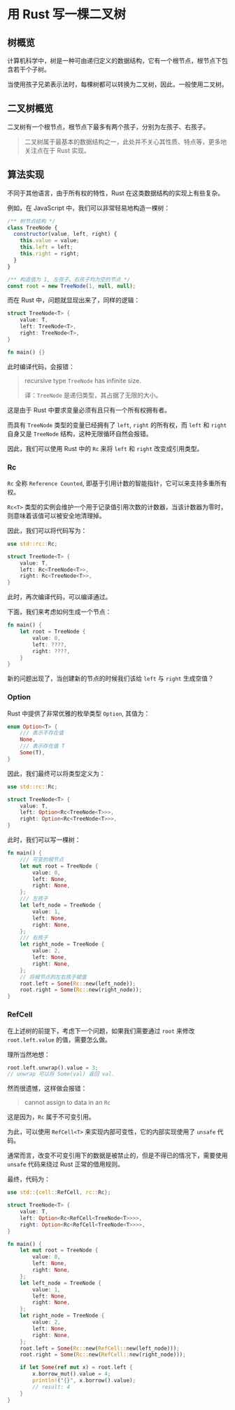 # 用 Rust 写一棵二叉树

## 树概览

计算机科学中，树是一种可由递归定义的数据结构，它有一个根节点，根节点下包含若干个子树。

当使用孩子兄弟表示法时，每棵树都可以转换为二叉树，因此，一般使用二叉树。

## 二叉树概览

二叉树有一个根节点，根节点下最多有两个孩子，分别为左孩子、右孩子。

> 二叉树属于最基本的数据结构之一，此处并不关心其性质、特点等，更多地关注点在于 Rust 实现。

## 算法实现

不同于其他语言，由于所有权的特性，Rust 在这类数据结构的实现上有些复杂。

例如，在 JavaScript 中，我们可以非常轻易地构造一棵树：

```javascript
/** 树节点结构 */
class TreeNode {
  constructor(value, left, right) {
    this.value = value;
    this.left = left;
    this.right = right;
  }
}

/** 构造值为 1, 左孩子、右孩子均为空的节点 */
const root = new TreeNode(1, null, null);
```

而在 Rust 中，问题就显现出来了，同样的逻辑：

```Rust
struct TreeNode<T> {
    value: T,
    left: TreeNode<T>,
    right: TreeNode<T>,
}

fn main() {}
```

此时编译代码，会报错：

> recursive type `TreeNode` has infinite size.
>
> 译：`TreeNode` 是递归类型，其占据了无限的大小。

这是由于 Rust 中要求变量必须有且只有一个所有权拥有者。

而具有 `TreeNode` 类型的变量已经拥有了 `left`, `right` 的所有权，而 `left` 和 `right` 自身又是 `TreeNode` 结构，这种无限循环自然会报错。

因此，我们可以使用 Rust 中的 `Rc` 来将 `left` 和 `right` 改变成引用类型。

### Rc

`Rc` 全称 `Reference Counted`, 即基于引用计数的智能指针，它可以来支持多重所有权。

`Rc<T>` 类型的实例会维护一个用于记录值引用次数的计数器，当该计数器为零时，则意味着该值可以被安全地清理掉。

因此，我们可以将代码写为：

```Rust
use std::rc::Rc;

struct TreeNode<T> {
    value: T,
    left: Rc<TreeNode<T>>,
    right: Rc<TreeNode<T>>,
}
```

此时，再次编译代码，可以编译通过。

下面，我们来考虑如何生成一个节点：

```rust
fn main() {
    let root = TreeNode {
        value: 0,
        left: ????,
        right: ????,
    }
}
```

新的问题出现了，当创建新的节点的时候我们该给 `left` 与 `right` 生成空值？

### Option

Rust 中提供了非常优雅的枚举类型 `Option`, 其值为：

```rust
enum Option<T> {
    /// 表示不存在值
    None,
    /// 表示存在值 T
    Some(T),
}
```

因此，我们最终可以将类型定义为：

```rust
use std::rc::Rc;

struct TreeNode<T> {
    value: T,
    left: Option<Rc<TreeNode<T>>>,
    right: Option<Rc<TreeNode<T>>>,
}
```

此时，我们可以写一棵树：

```rust
fn main() {
    /// 可变的根节点
    let mut root = TreeNode {
        value: 0,
        left: None,
        right: None,
    };
    /// 左孩子
    let left_node = TreeNode {
        value: 1,
        left: None,
        right: None,
    };
    /// 右孩子
    let right_node = TreeNode {
        value: 2,
        left: None,
        right: None,
    };
    // 将根节点的左右孩子赋值
    root.left = Some(Rc::new(left_node));
    root.right = Some(Rc::new(right_node));
}
```

### RefCell

在上述树的前提下，考虑下一个问题，如果我们需要通过 `root` 来修改 `root.left.value` 的值，需要怎么做。

理所当然地想：

```rust
root.left.unwrap().value = 3;
// unwrap 可以将 Some(val) 返回 val.  
```

然而很遗憾，这样做会报错：

> cannot assign to data in an `Rc`

这是因为，`Rc` 属于不可变引用。

为此，可以使用 `RefCell<T>` 来实现内部可变性，它的内部实现使用了 `unsafe` 代码。

通常而言，改变不可变引用下的数据是被禁止的，但是不得已的情况下，需要使用 `unsafe` 代码来绕过 Rust 正常的借用规则。

最终，代码为：

```rust
use std::{cell::RefCell, rc::Rc};

struct TreeNode<T> {
    value: T,
    left: Option<Rc<RefCell<TreeNode<T>>>>,
    right: Option<Rc<RefCell<TreeNode<T>>>>,
}

fn main() {
    let mut root = TreeNode {
        value: 0,
        left: None,
        right: None,
    };
    let left_node = TreeNode {
        value: 1,
        left: None,
        right: None,
    };
    let right_node = TreeNode {
        value: 2,
        left: None,
        right: None,
    };
    root.left = Some(Rc::new(RefCell::new(left_node)));
    root.right = Some(Rc::new(RefCell::new(right_node)));

    if let Some(ref mut x) = root.left {
        x.borrow_mut().value = 4;
        println!("{}", x.borrow().value); 
        // result: 4
    }
}
```
